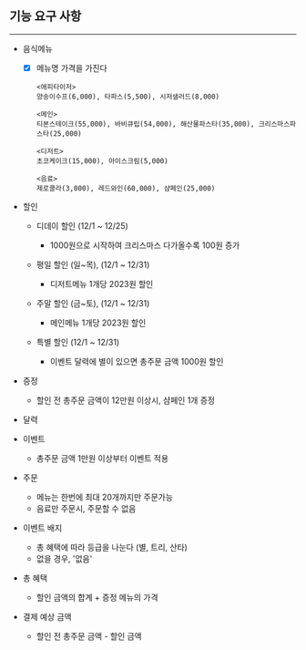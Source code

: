 ## 기능 요구 사항

------
* 음식메뉴
    * [x] 메뉴명 가격을 가진다

      ```
      <애피타이저>
      양송이수프(6,000), 타파스(5,500), 시저샐러드(8,000)
      
      <메인>
      티본스테이크(55,000), 바비큐립(54,000), 해산물파스타(35,000), 크리스마스파스타(25,000)
      
      <디저트>
      초코케이크(15,000), 아이스크림(5,000)
      
      <음료>
      제로콜라(3,000), 레드와인(60,000), 샴페인(25,000)
      ```


* 할인
    * 디데이 할인 (12/1 ~ 12/25)
        * 1000원으로 시작하여 크리스마스 다가올수록 100원 증가

    * 평일 할인 (일~목), (12/1 ~ 12/31)
        * 디저트메뉴 1개당 2023원 할인

    * 주말 할인 (금~토), (12/1 ~ 12/31)
        * 메인메뉴 1개당 2023원 할인

    * 특별 할인 (12/1 ~ 12/31)
        * 이벤트 달력에 별이 있으면 총주문 금액 1000원 할인


* 증정
    * 할인 전 총주문 금액이 12만원 이상시, 샴페인 1개 증정


* 달력


* 이벤트
    * 총주문 금액 1만원 이상부터 이벤트 적용


* 주문
    * 메뉴는 한번에 최대 20개까지만 주문가능
    * 음료만 주문시, 주문할 수 없음


* 이벤트 배지
    * 총 혜택에 따라 등급을 나눈다 (별, 트리, 산타)
    * 없을 경우, '없음'


* 총 혜택
    * 할인 금액의 합계 + 증정 메뉴의 가격


* 결제 예상 금액
    * 할인 전 총주문 금액 - 할인 금액